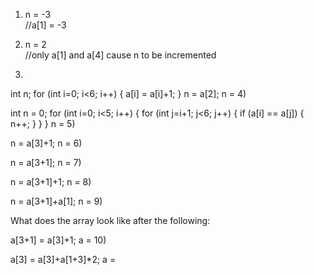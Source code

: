 1) n = -3  
//a[1] = -3

2) n = 2   
//only a[1] and a[4] cause n to be incremented

3)

  int n;
  for (int i=0; i<6; i++) {
    a[i] = a[i]+1;
  }
  n = a[2];
n = 
4)

  int n = 0;
  for (int i=0; i<5; i++) {
    for (int j=i+1; j<6; j++) {
      if (a[i] == a[j]) {
         n++;
      }
    }
  }
n = 
5)

n = a[3]+1;
n = 
6)

n = a[3+1];
n = 
7)

n = a[3+1]+1;
n = 
8)

n = a[3+1]+a[1];
n = 
9)

What does the array look like after the following:

a[3+1] = a[3]+1;
a = 
10)

a[3] = a[3]+a[1+3]*2;
a = 

